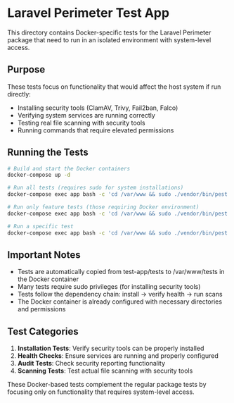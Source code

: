 # Laravel Perimeter Test App

This directory contains Docker-specific tests for the Laravel Perimeter package that need to run in an isolated environment with system-level access.

## Purpose

These tests focus on functionality that would affect the host system if run directly:

- Installing security tools (ClamAV, Trivy, Fail2ban, Falco)
- Verifying system services are running correctly
- Testing real file scanning with security tools
- Running commands that require elevated permissions

## Running the Tests

```bash
# Build and start the Docker containers
docker-compose up -d

# Run all tests (requires sudo for system installations)
docker-compose exec app bash -c 'cd /var/www && sudo ./vendor/bin/pest'

# Run only feature tests (those requiring Docker environment)
docker-compose exec app bash -c 'cd /var/www && sudo ./vendor/bin/pest tests/Feature'

# Run a specific test
docker-compose exec app bash -c 'cd /var/www && sudo ./vendor/bin/pest tests/Feature/InstallCommandTest.php'
```

## Important Notes

- Tests are automatically copied from test-app/tests to /var/www/tests in the Docker container
- Many tests require sudo privileges (for installing security tools)
- Tests follow the dependency chain: install → verify health → run scans
- The Docker container is already configured with necessary directories and permissions

## Test Categories

1. **Installation Tests**: Verify security tools can be properly installed
2. **Health Checks**: Ensure services are running and properly configured
3. **Audit Tests**: Check security reporting functionality
4. **Scanning Tests**: Test actual file scanning with security tools

These Docker-based tests complement the regular package tests by focusing only on functionality that requires system-level access.